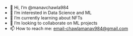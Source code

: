 - 👋 Hi, I’m @manavchawla984
- 👀 I’m interested in Data Science and ML
- 🌱 I’m currently learning about NFTs
- 💞️ I’m looking to collaborate on ML projects
- 📫 How to reach me: email-chawlamanav984@gmail.com

<!---
manavchawla984/manavchawla984 is a ✨ special ✨ repository because its `README.md` (this file) appears on your GitHub profile.
You can click the Preview link to take a look at your changes.
--->
